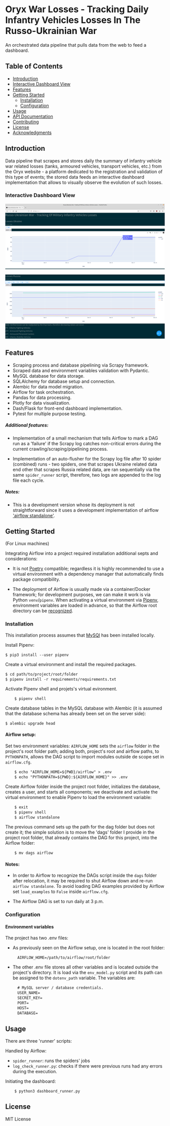 # Oryx War Losses - Tracking Daily Infantry Vehicles Losses In The Russo-Ukrainian War

An orchestrated data pipeline that pulls data from the web to feed a dashboard.

## Table of Contents

- [Introduction](#introduction)
- [Interactive Dashboard View](#interactive-dashboard-view)
- [Features](#features)
- [Getting Started](#getting-started)
  - [Installation](#installation)
  - [Configuration](#configuration)
- [Usage](#usage)
- [API Documentation](#api-documentation)
- [Contributing](#contributing)
- [License](#license)
- [Acknowledgments](#acknowledgments)

## Introduction

Data pipeline that scrapes and stores daily the summary of infantry vehicle war related losses (tanks, armoured vehicles, transport vehicles, etc.) from the Oryx website - a platform dedicated to the registration and validation of this type of events; the stored data feeds an interactive dashboard implementation that allows to visually observe the evolution of such losses.  

### Interactive Dashboard View

![img_1](img/screenshot_1.png)

![img_2](img/screenshot_2.png)

## Features

- Scraping process and database pipelining via Scrapy framework.
- Scraped data and environment variables validation with Pydantic. 
- MySQL database for data storage.
- SQLAlchemy for database setup and connection.
- Alembic for data model migration.
- Airflow for task orchestration.
- Pandas for data processing.
- Plotly for data visualization.
- Dash/Flask for front-end dashboard implementation.
- Pytest for multiple purpose testing.   

##### Additional features:
- Implementation of a small mechanism that tells Airflow to mark a DAG run as a 'failure' if the Scrapy log catches non-critical errors during the current crawling/scraping/pipelining process. 

- Implementation of an auto-flusher for the Scrapy log file after 10 spider (combined) runs - two spiders, one that scrapes Ukraine related data end other that scrapes Russia related data, are ran sequentially via the same `spider_runner` script, therefore, two logs are appended to the log file each cycle.      

##### Notes:
- This is a development version whose its deployment is not straightforward since it uses a development implementation of airflow ['airflow standalone'](https://airflow.apache.org/docs/apache-airflow/stable/start.html).


## Getting Started 

(For Linux machines)

Integrating Airflow into a project required installation additional septs and considerations:

- It is not [Poetry](https://python-poetry.org/) compatible; regardless it is highly recommended to use a virtual environment with a dependency manager that automatically finds package compatibility.

- The deployment of Airflow is usually made via a container/Docker framework; for development purposes, we can make it work is via Python `venv`/`pipenv`. When activating a virtual environment via [Pipenv](https://pipenv.pypa.io/en/latest/index.html), environment variables are loaded in advance, so that the Airflow root directory can be [recognized](https://stackoverflow.com/questions/56890937/how-to-use-apache-airflow-in-a-virtual-environment).   


### Installation

This installation process assumes that [MySQl](https://dev.mysql.com/doc/refman/8.0/en/postinstallation.html) has been installed locally. 

Install Pipenv:

    $ pip3 install --user pipenv

Create a virtual environment and install the required packages.

    $ cd path/to/project/root/folder
    $ pipenv install -r requirements/requirements.txt

Activate Pipenv shell and projets's virtual evironment.

        $ pipenv shell

Create database tables in the MySQL database with Alembic (it is assumed that the database schema has already been set on the server side):

    $ alembic upgrade head

#### Airflow setup:

Set two environment variables: `AIRFLOW_HOME` sets the `airflow` folder in the project's root folder path; adding both, project's root and airflow paths, to `PYTHONPATH`, allows the DAG script
to import modules outside de scope set in `airflow.cfg`.  

        $ echo "AIRFLOW_HOME=${PWD}/airflow" > .env
        $ echo "PYTHONPATH=${PWD}:${AIRFLOW_HOME}" >> .env


Create Airflow folder inside the project root folder, initializes the database, creates a user, and starts all components; we deactivate and activate the virtual environment to enable Pipenv to load the environment variable:
        
        $ exit
        $ pipenv shell
        $ airflow standalone

The previous command sets up the path for the dag folder but does not create it; the simple solution is to move the 'dags' folder I provide in the project root folder, that already contains the DAG for this project, into the Airflow folder:
  
        $ mv dags airflow

#### Notes: 

- In order to Airflow to recognize the DAGs script inside the `dags` folder after relocation, it may be required to shut Airflow down and re-run `airflow standalone`. To avoid loading DAG examples provided by Airflow set `load_examples` to `False` inside `airflow.cfg`.

- The Airflow DAG is set to run daily at 3 p.m.


### Configuration

#### Environment variables

The project has two .env files: 

- As previously seen on the Airflow setup, one is located in the root folder:

        AIRFLOW_HOME=/path/to/airflow/root/folder

- The other .env file stores all other variables and is located outside the project's directory. It is load via the `env_model.py` script and its path can be assigned to the `dotenv_path` variable. The variables are:

        # MySQL server / database credentials.
        USER_NAME=
        SECRET_KEY=
        PORT=
        HOST=
        DATABASE=


## Usage

There are three 'runner' scripts:

Handled by Airflow:

- `spider_runner`: runs the spiders' jobs 
- `log_check_runner.py`: checks if there were previous runs had any errors during the execution.

Initiating the dashboard:

        $ python3 dashboard_runner.py 


## License

MIT License